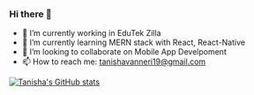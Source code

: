 ### Hi there 👋

- 🔭 I’m currently working in EduTek Zilla
- 🌱 I’m currently learning MERN stack with React, React-Native
- 👯 I’m looking to collaborate on Mobile App Develpoment
- 📫 How to reach me: tanishavanneri19@gmail.com


[![Tanisha's GitHub stats](https://github-readme-stats.vercel.app/api?username=19tanisha)](https://github.com/19tanisha/github-readme-stats)
